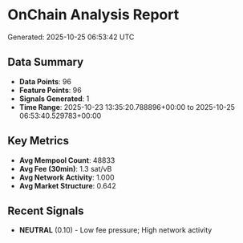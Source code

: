 # OnChain Analysis Report
Generated: 2025-10-25 06:53:42 UTC

## Data Summary
- **Data Points**: 96
- **Feature Points**: 96
- **Signals Generated**: 1
- **Time Range**: 2025-10-23 13:35:20.788896+00:00 to 2025-10-25 06:53:40.529783+00:00

## Key Metrics
- **Avg Mempool Count**: 48833
- **Avg Fee (30min)**: 1.3 sat/vB
- **Avg Network Activity**: 1.000
- **Avg Market Structure**: 0.642

## Recent Signals
- **NEUTRAL** (0.10) - Low fee pressure; High network activity
